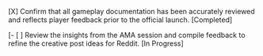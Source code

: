 [X] Confirm that all gameplay documentation has been accurately reviewed and reflects player feedback prior to the official launch. [Completed]

[- [ ] Review the insights from the AMA session and compile feedback to refine the creative post ideas for Reddit. [In Progress]